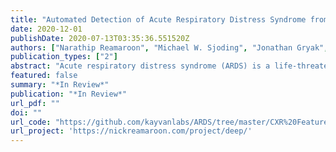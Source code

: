 ```yaml
---
title: "Automated Detection of Acute Respiratory Distress Syndrome from Chest X-Rays Using Directional Blur and Deep Learning Features"
date: 2020-12-01
publishDate: 2020-07-13T03:35:36.551520Z
authors: ["Narathip Reamaroon", "Michael W. Sjoding", "Jonathan Gryak", "Brian D. Athey", "Kayvan Najarian", "Harm Derksen"]
publication_types: ["2"]
abstract: "Acute respiratory distress syndrome (ARDS) is a life-threatening lung injury with global prevalence and high mortality. Chest x-rays (CXR) are critical in the early diagnosis and treatment of ARDS. However, imaging findings may not result in proper identification of ARDS due to a number of reasons, including nonspecific appearance of radiological features, ambiguity in a patient’s case due to the pathological stage of the disease, and poor inter-rater reliability from interpretations of CXRs by multiple clinical experts. This study demonstrates the potential capability of methodologies in artificial intelligence, machine learning, and image processing to overcome these challenges and quantitatively assess CXRs for presence of ARDS. We propose and describe Directional Blur, a novel feature engineering technique used to capture the “cloud-like” appearance of diffuse alveolar damage as a mathematical concept. This study also examines the effectiveness of using an off-the-shelf, pretrained deep learning model as a feature extractor in addition to standard features extracted from the histogram and gray-level co-occurrence matrix (GLCM). Data was collected from hospitalized patients at Michigan Medicine’s intensive care unit and the cohort’s inclusion criteria was specifically designed to be representative of patients at risk of developing ARDS. Multiple machine learning models were used to evaluate these features with 5-fold cross-validation and the final performance was reported on a hold-out, temporally distinct test set. With AdaBoost, Directional Blur achieved an accuracy of 78% and AUC of 74% – outperforming classification results using features from the histogram (75% accuracy and 73% AUC), GLCM (76% accuracy and 73% AUC), and ResNet-50 (77% accuracy and 73% AUC). Further experimental results demonstrated that using all feature sets in combination achieved the best overall performance, yielding an accuracy of 83% and AUC of 79% with AdaBoost. These results demonstrate the potential capability of using the proposed methodologies to complement current clinical analysis for detection of ARDS from CXRs."
featured: false
summary: "*In Review*"
publication: "*In Review*"
url_pdf: ""
doi: ""
url_code: "https://github.com/kayvanlabs/ARDS/tree/master/CXR%20Features"
url_project: 'https://nickreamaroon.com/project/deep/'
---
```


